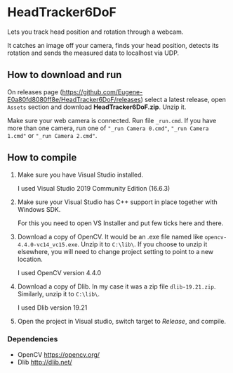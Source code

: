 # HeadTracker6DoF
Lets you track head position and rotation through a webcam.

It catches an image off your camera, finds your head position, detects its rotation and sends the measured data to localhost via UDP.

## How to download and run

On releases page (<https://github.com/Eugene-E0a80fd8080ff8e/HeadTracker6DoF/releases>) select a latest release, open `Assets` section and download **HeadTracker6DoF.zip**. 
Unzip it.

Make sure your web camera is connected.
Run file `_run.cmd`.
If you have more than one camera, run one of `"_run Camera 0.cmd"`, `"_run Camera 1.cmd"` or `"_run Camera 2.cmd"`.

## How to compile

1. Make sure you have Visual Studio installed. 

   I used Visual Studio 2019 Community Edition (16.6.3)

2. Make sure your Visual Studio has C++ support in place together with Windows SDK.

   For this you need to open VS Installer and put few ticks here and there.

3. Download a copy of OpenCV. It would be an .exe file named like `opencv-4.4.0-vc14_vc15.exe`. Unzip it to `C:\lib\`.
   If you choose to unzip it elsewhere, you will need to change project setting to point to a new location.

   I used OpenCV version 4.4.0

4. Download a copy of Dlib. In my case it was a zip file `dlib-19.21.zip`. Similarly, unzip it to `C:\lib\`.

   I used Dlib version 19.21

5. Open the project in Visual studio, switch target to *Release*, and compile.

### Dependencies
- OpenCV <https://opencv.org/>
- Dlib <http://dlib.net/>
